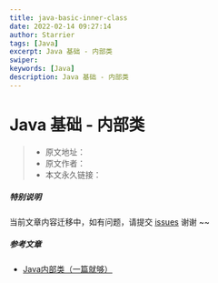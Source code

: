 ```yaml
---
title: java-basic-inner-class
date: 2022-02-14 09:27:14
author: Starrier
tags: [Java]
excerpt: Java 基础 - 内部类
swiper:
keywords: [Java]
description: Java 基础 - 内部类
---
```


# Java 基础 - 内部类

> * 原文地址：[]()
> * 原文作者：[]()
> * 本文永久链接：[]()

##### **特别说明**

当前文章内容迁移中，如有问题，请提交 [issues](https://github.com/Starrier/starrier.github.io/issues) 谢谢 ~~

##### 参考文章

- [Java内部类（一篇就够）](https://blog.csdn.net/liuxiao723846/article/details/108006609)
